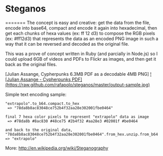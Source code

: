 Steganos
=======

=======
The concept is easy and creative: get the data from the file, encode into base64, compact and encode it again into hexadecimal, then get each chunks of hexa values (ex: ff 12 d3) to compose the RGB pixels (ex: #ff12d3) that represents the data as an encoded PNG image in such a way that it can be reversed and decoded as the original file.

This was a prove of concept written in Ruby (and parcially in Node.js) so I could upload 6GB of videos and PDFs to Flickr as images, and then get it back as the original files.

[Julian Assange, Cypherpunks 6.3MB PDF as a decodable 4MB PNG]
[![Julian Assange - Cypherpunks PDF] (https://raw.github.com/rafapolo/steganos/master/output-sample.jpg)](https://raw.github.com/rafapolo/steganos/master/cypherpunks.pdf.png)

Simple text encoding sample:

```
"extrapolo".to_b64.compact.to_hex
 => "78da8b8ac83048ce752b4f32aa28e302001fbe0464"

final 7 hexa color pixels to represent "extrapolo" data as image
 => #78da8b #8ac830 #48ce75 #2b4f32 #aa28e3 #02001f #be0464

and back to the original data,
"78da8b8ac83048ce752b4f32aa28e302001fbe0464".from_hex.unzip.from_b64
=> "extrapolo"

```

More: http://en.wikipedia.org/wiki/Steganography
